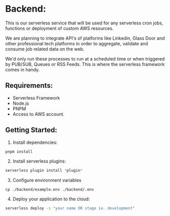 # Backend:

This is our serverless service that will be used for any serverless cron jobs, functions or deployment of custom AWS resources.

We are planning to integrate API's of platforms like Linkedin, Glass Door and other professional tech platforms in order to
aggregate, validate and consume job related data on the web.

We'd only run these processes to run at a scheduled time or when triggered by PUB/SUB, Queues or RSS Feeds. This is where the serverless framework comes in handy.

## Requirements:

- Serverless Framework
- Node.js
- PNPM
- Access to AWS account.

## Getting Started:

1. Install dependencies:
```bash
pnpm install
```
2. Install serverless plugins:
```bash
serverless plugin install *plugin*
```

3. Configure environment variables
```
cp ./backend/example.env ./backend/.env
```

4. Deploy your application to the cloud:
```bash
serverless deploy -s "your name OR stage ie. development"
```